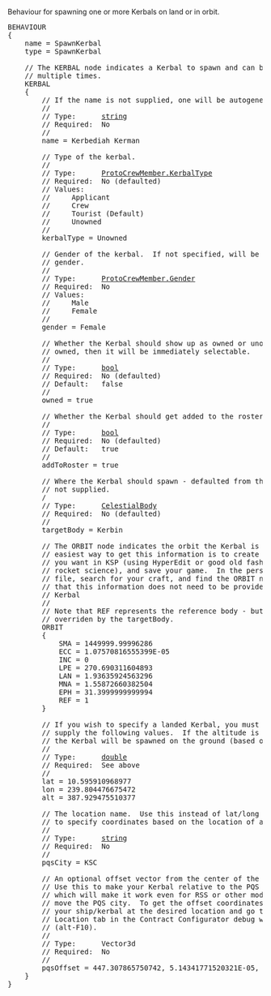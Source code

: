 Behaviour for spawning one or more Kerbals on land or in orbit.

<pre>
BEHAVIOUR
{
    name = SpawnKerbal
    type = SpawnKerbal

    // The KERBAL node indicates a Kerbal to spawn and can be specified
    // multiple times.
    KERBAL
    {
        // If the name is not supplied, one will be autogenerated by KSP.
        //
        // Type:      <a href="String-Type">string</a>
        // Required:  No
        //
        name = Kerbediah Kerman

        // Type of the kerbal.
        //
        // Type:      <a href="Enumeration-Type">ProtoCrewMember.KerbalType</a>
        // Required:  No (defaulted)
        // Values:
        //     Applicant
        //     Crew
        //     Tourist (Default)
        //     Unowned
        //
        kerbalType = Unowned

        // Gender of the kerbal.  If not specified, will be assigned a random
        // gender.
        //
        // Type:      <a href="Enumeration-Type">ProtoCrewMember.Gender</a>
        // Required:  No
        // Values:
        //     Male
        //     Female
        //
        gender = Female

        // Whether the Kerbal should show up as owned or unowned.  If it is
        // owned, then it will be immediately selectable.
        //
        // Type:      <a href="Boolean-Type">bool</a>
        // Required:  No (defaulted)
        // Default:   false
        //
        owned = true

        // Whether the Kerbal should get added to the roster on recovery.
        //
        // Type:      <a href="Boolean-Type">bool</a>
        // Required:  No (defaulted)
        // Default:   true
        //
        addToRoster = true

        // Where the Kerbal should spawn - defaulted from the contract if
        // not supplied.
        /
        // Type:      <a href="CelestialBody-Type">CelestialBody</a>
        // Required:  No (defaulted)
        //
        targetBody = Kerbin

        // The ORBIT node indicates the orbit the Kerbal is in.  The
        // easiest way to get this information is to create the orbit
        // you want in KSP (using HyperEdit or good old fashioned
        // rocket science), and save your game.  In the persistant.sfs
        // file, search for your craft, and find the ORBIT node.  Note
        // that this information does not need to be provided for a landed
        // Kerbal
        //
        // Note that REF represents the reference body - but will be
        // overriden by the targetBody.
        ORBIT
        {
            SMA = 1449999.99996286
            ECC = 1.07570816555399E-05
            INC = 0
            LPE = 270.690311604893
            LAN = 1.93635924563296
            MNA = 1.55872660382504
            EPH = 31.3999999999994
            REF = 1
        }

        // If you wish to specify a landed Kerbal, you must also 
        // supply the following values.  If the altitude is not specified
        // the Kerbal will be spawned on the ground (based on terrain height).
        //
        // Type:      <a href="Numeric-Type">double</a>
        // Required:  See above
        //
        lat = 10.595910968977
        lon = 239.804476675472
        alt = 387.929475510377

        // The location name.  Use this instead of lat/long coordinates
        // to specify coordinates based on the location of a PQS city.
        //
        // Type:      <a href="String-Type">string</a>
        // Required:  No
        //
        pqsCity = KSC

        // An optional offset vector from the center of the PQS City.
        // Use this to make your Kerbal relative to the PQS City,
        // which will make it work even for RSS or other mods that may
        // move the PQS city.  To get the offset coordinates, position
        // your ship/kerbal at the desired location and go to the
        // Location tab in the Contract Configurator debug window
        // (alt-F10).
        //
        // Type:      Vector3d
        // Required:  No
        //
        pqsOffset = 447.307865750742, 5.14341771520321E-05, 24.9700656982985
    }
}
</pre>

